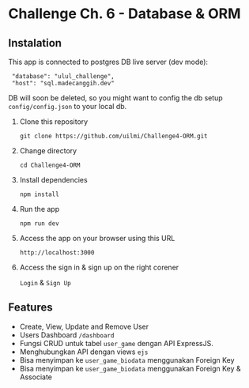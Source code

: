 # Challenge Ch. 6 - Database & ORM

## Instalation

This app is connected to postgres DB live server (dev mode):

     "database": "ulul_challenge",
     "host": "sql.madecanggih.dev"

DB will soon be deleted, so you might want to config the db setup `config/config.json` to your local db.

1. Clone this repository

   `git clone https://github.com/uilmi/Challenge4-ORM.git`

2. Change directory

   `cd Challenge4-ORM`

3. Install dependencies

   `npm install`

4. Run the app

   `npm run dev`

5. Access the app on your browser using this URL

   `http://localhost:3000`

6. Access the sign in & sign up on the right corener

   `Login` & `Sign Up`

## Features

- Create, View, Update and Remove User
- Users Dashboard `/dashboard`
- Fungsi CRUD untuk tabel `user_game` dengan API ExpressJS.
- Menghubungkan API dengan views `ejs`
- Bisa menyimpan ke `user_game_biodata` menggunakan Foreign Key
- Bisa menyimpan ke `user_game_biodata` menggunakan Foreign Key & Associate
